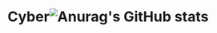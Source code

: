 # Cyber![Anurag's GitHub stats](https://github-readme-stats.vercel.app/api?username=Cyber02Luna&show_icons=true&theme=radical)
